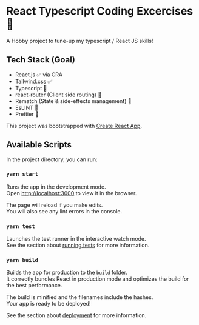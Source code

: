 # React Typescript Coding Excercises :rocket:

A Hobby project to tune-up my typescript / React JS skills! 

## Tech Stack (Goal)
- React.js :white_check_mark: via CRA
- Tailwind.css :white_check_mark:
- Typescript :construction:
- react-router (Client side routing) :construction: 
- Rematch (State & side-effects management) :construction:
- EsLINT :construction:
- Prettier :construction:

This project was bootstrapped with [Create React App](https://github.com/facebook/create-react-app).

## Available Scripts

In the project directory, you can run:

### `yarn start`

Runs the app in the development mode.\
Open [http://localhost:3000](http://localhost:3000) to view it in the browser.

The page will reload if you make edits.\
You will also see any lint errors in the console.

### `yarn test`

Launches the test runner in the interactive watch mode.\
See the section about [running tests](https://facebook.github.io/create-react-app/docs/running-tests) for more information.

### `yarn build`

Builds the app for production to the `build` folder.\
It correctly bundles React in production mode and optimizes the build for the best performance.

The build is minified and the filenames include the hashes.\
Your app is ready to be deployed!

See the section about [deployment](https://facebook.github.io/create-react-app/docs/deployment) for more information.
